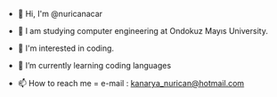 -  👋 Hi, I'm @nuricanacar
- :school: I am studying computer engineering at Ondokuz Mayıs University.
- 👀 I'm interested in coding.
- 🌱 I’m currently learning coding languages

- 📫 How to reach me =
e-mail : kanarya_nurican@hotmail.com

<!---
nuricanacar/nuricanacar is a ✨ special ✨ repository because its `README.md` (this file) appears on your GitHub profile.
You can click the Preview link to take a look at your changes.
--->
